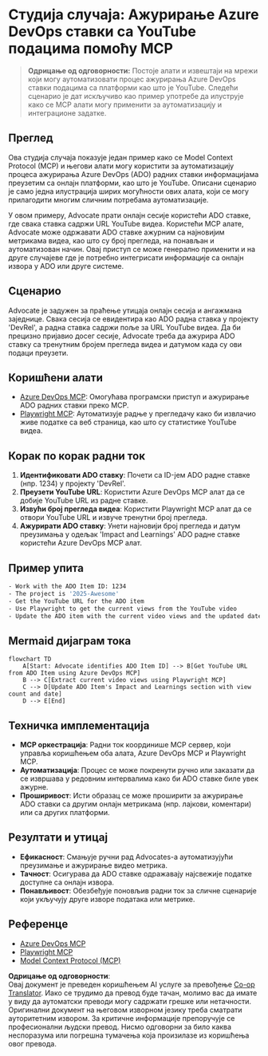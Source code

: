 <!--
CO_OP_TRANSLATOR_METADATA:
{
  "original_hash": "14a2dfbea55ef735660a06bd6bdfe5f3",
  "translation_date": "2025-07-14T06:15:51+00:00",
  "source_file": "09-CaseStudy/UpdateADOItemsFromYT.md",
  "language_code": "sr"
}
-->
# Студија случаја: Ажурирање Azure DevOps ставки са YouTube подацима помоћу MCP

> **Одрицање од одговорности:** Постоје алати и извештаји на мрежи који могу аутоматизовати процес ажурирања Azure DevOps ставки подацима са платформи као што је YouTube. Следећи сценарио је дат искључиво као пример употребе да илуструје како се MCP алати могу применити за аутоматизацију и интеграционе задатке.

## Преглед

Ова студија случаја показује један пример како се Model Context Protocol (MCP) и његови алати могу користити за аутоматизацију процеса ажурирања Azure DevOps (ADO) радних ставки информацијама преузетим са онлајн платформи, као што је YouTube. Описани сценарио је само једна илустрација ширих могућности ових алата, који се могу прилагодити многим сличним потребама аутоматизације.

У овом примеру, Advocate прати онлајн сесије користећи ADO ставке, где свака ставка садржи URL YouTube видеа. Користећи MCP алате, Advocate може одржавати ADO ставке ажурним са најновијим метрикама видеа, као што су број прегледа, на понављан и аутоматизован начин. Овај приступ се може генерално применити и на друге случајеве где је потребно интегрисати информације са онлајн извора у ADO или друге системе.

## Сценарио

Advocate је задужен за праћење утицаја онлајн сесија и ангажмана заједнице. Свака сесија се евидентира као ADO радна ставка у пројекту 'DevRel', а радна ставка садржи поље за URL YouTube видеа. Да би прецизно пријавио досег сесије, Advocate треба да ажурира ADO ставку са тренутним бројем прегледа видеа и датумом када су ови подаци преузети.

## Коришћени алати

- [Azure DevOps MCP](https://github.com/microsoft/azure-devops-mcp): Омогућава програмски приступ и ажурирање ADO радних ставки преко MCP.
- [Playwright MCP](https://github.com/microsoft/playwright-mcp): Аутоматизује радње у прегледачу како би извлачио живе податке са веб страница, као што су статистике YouTube видеа.

## Корак по корак радни ток

1. **Идентификовати ADO ставку**: Почети са ID-јем ADO радне ставке (нпр. 1234) у пројекту 'DevRel'.
2. **Преузети YouTube URL**: Користити Azure DevOps MCP алат да се добије YouTube URL из радне ставке.
3. **Извући број прегледа видеа**: Користити Playwright MCP алат да се отвори YouTube URL и извуче тренутни број прегледа.
4. **Ажурирати ADO ставку**: Унети најновији број прегледа и датум преузимања у одељак 'Impact and Learnings' ADO радне ставке користећи Azure DevOps MCP алат.

## Пример упита

```bash
- Work with the ADO Item ID: 1234
- The project is '2025-Awesome'
- Get the YouTube URL for the ADO item
- Use Playwright to get the current views from the YouTube video
- Update the ADO item with the current video views and the updated date of the information
```

## Mermaid дијаграм тока

```mermaid
flowchart TD
    A[Start: Advocate identifies ADO Item ID] --> B[Get YouTube URL from ADO Item using Azure DevOps MCP]
    B --> C[Extract current video views using Playwright MCP]
    C --> D[Update ADO Item's Impact and Learnings section with view count and date]
    D --> E[End]
```

## Техничка имплементација

- **MCP оркестрација**: Радни ток координише MCP сервер, који управља коришћењем оба алата, Azure DevOps MCP и Playwright MCP.
- **Аутоматизација**: Процес се може покренути ручно или заказати да се извршава у редовним интервалима како би ADO ставке биле увек ажурне.
- **Проширивост**: Исти образац се може проширити за ажурирање ADO ставки са другим онлајн метрикама (нпр. лајкови, коментари) или са других платформи.

## Резултати и утицај

- **Ефикасност**: Смањује ручни рад Advocates-а аутоматизујући преузимање и ажурирање видео метрика.
- **Тачност**: Осигурава да ADO ставке одражавају најсвежије податке доступне са онлајн извора.
- **Понављивост**: Обезбеђује поновљив радни ток за сличне сценарије који укључују друге изворе података или метрике.

## Референце

- [Azure DevOps MCP](https://github.com/microsoft/azure-devops-mcp)
- [Playwright MCP](https://github.com/microsoft/playwright-mcp)
- [Model Context Protocol (MCP)](https://modelcontextprotocol.io/)

**Одрицање од одговорности**:  
Овај документ је преведен коришћењем AI услуге за превођење [Co-op Translator](https://github.com/Azure/co-op-translator). Иако се трудимо да превод буде тачан, молимо вас да имате у виду да аутоматски преводи могу садржати грешке или нетачности. Оригинални документ на његовом изворном језику треба сматрати ауторитетним извором. За критичне информације препоручује се професионални људски превод. Нисмо одговорни за било каква неспоразума или погрешна тумачења која произилазе из коришћења овог превода.